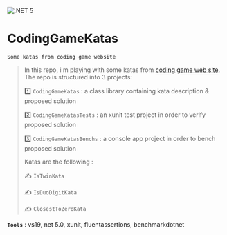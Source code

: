 ![.NET 5](https://github.com/aimenux/CodingGameKatas/workflows/.NET%205/badge.svg)

# CodingGameKatas
```
Some katas from coding game website
```

> In this repo, i m playing with some katas from [coding game web site](https://www.codingame.com/start). The repo is structured into 3 projects:
>
> :one: `CodingGameKatas` : a class library containing kata description & proposed solution
>
> :two: `CodingGameKatasTests` : an xunit test project in order to verify proposed solution
>
> :three: `CodingGameKatasBenchs` : a console app project in order to bench proposed solution
>
> Katas are the following :
>
> :writing_hand: `IsTwinKata`
>
> :writing_hand: `IsDuoDigitKata`
>
> :writing_hand: `ClosestToZeroKata`

**`Tools`** : vs19, net 5.0, xunit, fluentassertions, benchmarkdotnet